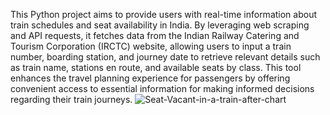 This Python project aims to provide users with real-time information about train schedules and seat availability in India. By leveraging web scraping and API requests, it fetches data from the Indian Railway Catering and Tourism Corporation (IRCTC) website, allowing users to input a train number, boarding station, and journey date to retrieve relevant details such as train name, stations en route, and available seats by class. This tool enhances the travel planning experience for passengers by offering convenient access to essential information for making informed decisions regarding their train journeys.
![Seat-Vacant-in-a-train-after-chart](https://github.com/sakshikalyankar22/Seat-Vacant-in-a-train-after-chart/assets/121110489/cc501fe9-edf1-4124-9022-1ae399f94fcb)
